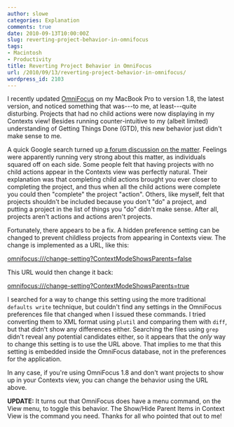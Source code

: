 ```yaml
---
author: slowe
categories: Explanation
comments: true
date: 2010-09-13T10:00:00Z
slug: reverting-project-behavior-in-omnifocus
tags:
- Macintosh
- Productivity
title: Reverting Project Behavior in OmniFocus
url: /2010/09/13/reverting-project-behavior-in-omnifocus/
wordpress_id: 2103
---
```


I recently updated [OmniFocus](http://www.omnigroup.com/products/omnifocus/) on my MacBook Pro to version 1.8, the latest version, and noticed something that was---to me, at least---quite disturbing. Projects that had no child actions were now displaying in my Contexts view! Besides running counter-intuitive to my (albeit limited) understanding of Getting Things Done (GTD), this new behavior just didn't make sense to me.

A quick Google search turned up [a forum discussion on the matter](http://forums.omnigroup.com/showthread.php?t=15345&page=1). Feelings were apparently running very strong about this matter, as individuals squared off on each side. Some people felt that having projects with no child actions appear in the Contexts view was perfectly natural. Their explanation was that completing child actions brought you ever closer to completing the project, and thus when all the child actions were complete you could then "complete" the project "action". Others, like myself, felt that projects shouldn't be included because you don't "do" a project, and putting a project in the list of things you "do" didn't make sense. After all, projects aren't actions and actions aren't projects.

Fortunately, there appears to be a fix. A hidden preference setting can be changed to prevent childless projects from appearing in Contexts view. The change is implemented as a URL, like this:

[omnifocus:///change-setting?ContextModeShowsParents=false](omnifocus:///change-setting?ContextModeShowsParents=false)

This URL would then change it back:

[omnifocus:///change-setting?ContextModeShowsParents=true](omnifocus:///change-setting?ContextModeShowsParents=true)

I searched for a way to change this setting using the more traditional `defaults write` technique, but couldn't find any settings in the OmniFocus preferences file that changed when I issued these commands. I tried converting them to XML format using `plutil` and comparing them with `diff`, but that didn't show any differences either. Searching the files using `grep` didn't reveal any potential candidates either, so it appears that the _only_ way to change this setting is to use the URL above. That implies to me that this setting is embedded inside the OmniFocus database, not in the preferences for the application.

In any case, if you're using OmniFocus 1.8 and don't want projects to show up in your Contexts view, you can change the behavior using the URL above.

**UPDATE:** It turns out that OmniFocus does have a menu command, on the View menu, to toggle this behavior. The Show/Hide Parent Items in Context View is the command you need. Thanks for all who pointed that out to me!
